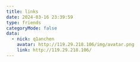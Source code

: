 ```yaml
---
title: links
date: 2024-03-16 23:39:59
type: friends
categoryMode: false
data:
  - nick: q1anchen
    avatar: http://119.29.218.106/img/avatar.png
    link: http://119.29.218.106/
---
```

